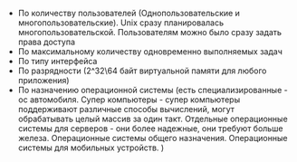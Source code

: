 - По количеству пользователей (Однопользовательские и многопользовательские). Unix сразу планировалась многопользовательской. Пользователям можно было сразу задать права доступа
- По максимальному количеству одновременно выполняемых задач 
- По типу интерфейса
- По разрядности (2^32\64 байт виртуальной памяти для любого приложения)
- По назначению операционной системы (есть специализированные - ос автомобиля. Супер компьютеры - супер компьютеры поддерживают различные способы вычислений, могут обрабатывать целый массив за один такт. Отдельные операционные системы для серверов - они более надежные, они требуют больше железа. Операционные системы общего назначения. Операционные системы для мобильных устройств. )




